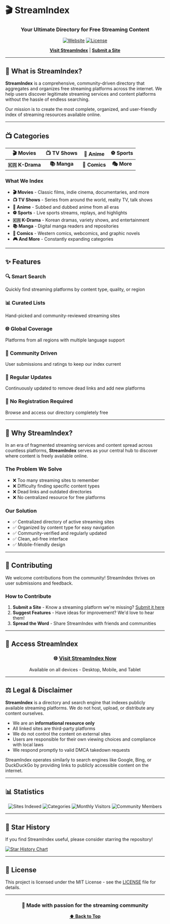 # 🎬 StreamIndex

<div align="center">

### Your Ultimate Directory for Free Streaming Content

[![Website](https://img.shields.io/badge/Visit-StreamIndex-blue?style=for-the-badge)](https://streamindex.org)
[![License](https://img.shields.io/badge/License-MIT-green?style=for-the-badge)](LICENSE)

**[Visit StreamIndex](https://streamindex.org)** | **[Submit a Site](https://streamindex.org/submit.html)**

</div>

---

## 🌟 What is StreamIndex?

**StreamIndex** is a comprehensive, community-driven directory that aggregates and organizes free streaming platforms across the internet. We help users discover legitimate streaming services and content platforms without the hassle of endless searching.

Our mission is to create the most complete, organized, and user-friendly index of streaming resources available online.

---

## 📺 Categories

<div align="center">

| 🎬 Movies | 📺 TV Shows | 🎌 Anime | ⚽ Sports |
|:---------:|:-----------:|:--------:|:--------:|
| **🇰🇷 K-Drama** | **📚 Manga** | **📖 Comics** | **🎭 More** |

</div>

### What We Index

- **🎬 Movies** - Classic films, indie cinema, documentaries, and more
- **📺 TV Shows** - Series from around the world, reality TV, talk shows
- **🎌 Anime** - Subbed and dubbed anime from all eras
- **⚽ Sports** - Live sports streams, replays, and highlights
- **🇰🇷 K-Drama** - Korean dramas, variety shows, and entertainment
- **📚 Manga** - Digital manga readers and repositories
- **📖 Comics** - Western comics, webcomics, and graphic novels
- **🎮 And More** - Constantly expanding categories

---

## ✨ Features

### 🔍 **Smart Search**
Quickly find streaming platforms by content type, quality, or region

### 📊 **Curated Lists**
Hand-picked and community-reviewed streaming sites

### 🌐 **Global Coverage**
Platforms from all regions with multiple language support

### 💬 **Community Driven**
User submissions and ratings to keep our index current

### 🔄 **Regular Updates**
Continuously updated to remove dead links and add new platforms

### 🎯 **No Registration Required**
Browse and access our directory completely free

---

## 🚀 Why StreamIndex?

In an era of fragmented streaming services and content spread across countless platforms, **StreamIndex** serves as your central hub to discover where content is freely available online.

### The Problem We Solve

- ❌ Too many streaming sites to remember
- ❌ Difficulty finding specific content types
- ❌ Dead links and outdated directories
- ❌ No centralized resource for free platforms

### Our Solution

- ✅ Centralized directory of active streaming sites
- ✅ Organized by content type for easy navigation
- ✅ Community-verified and regularly updated
- ✅ Clean, ad-free interface
- ✅ Mobile-friendly design

---

## 🤝 Contributing

We welcome contributions from the community! StreamIndex thrives on user submissions and feedback.

### How to Contribute

1. **Submit a Site** - Know a streaming platform we're missing? [Submit it here](https://streamindex.org/submit.html)
2. **Suggest Features** - Have ideas for improvement? We'd love to hear them!
3. **Spread the Word** - Share StreamIndex with friends and communities

---

## 📱 Access StreamIndex

<div align="center">

### 🌐 **[Visit StreamIndex Now](https://streamindex.org)**

Available on all devices - Desktop, Mobile, and Tablet

</div>

---

## ⚖️ Legal & Disclaimer

**StreamIndex** is a directory and search engine that indexes publicly available streaming platforms. We do not host, upload, or distribute any content ourselves. 

- We are an **informational resource only**
- All linked sites are third-party platforms
- We do not control the content on external sites
- Users are responsible for their own viewing choices and compliance with local laws
- We respond promptly to valid DMCA takedown requests

StreamIndex operates similarly to search engines like Google, Bing, or DuckDuckGo by providing links to publicly accessible content on the internet.

---

## 📊 Statistics

<div align="center">

![Sites Indexed](https://img.shields.io/badge/Sites%20Indexed-500%2B-brightgreen?style=flat-square)
![Categories](https://img.shields.io/badge/Categories-10%2B-blue?style=flat-square)
![Monthly Visitors](https://img.shields.io/badge/Monthly%20Visitors-100K%2B-orange?style=flat-square)
![Community Members](https://img.shields.io/badge/Community-Growing-red?style=flat-square)

</div>

---

## 🌟 Star History

If you find StreamIndex useful, please consider starring the repository!

[![Star History Chart](https://api.star-history.com/svg?repos=yourusername/streamindex&type=Date)](https://star-history.com/#yourusername/streamindex&Date)

---

## 📜 License

This project is licensed under the MIT License - see the [LICENSE](LICENSE) file for details.

---

<div align="center">

### 💙 Made with passion for the streaming community

**[⬆ Back to Top](#-streamindex)**

</div>
